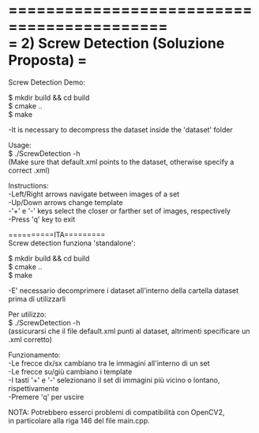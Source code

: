 ===========================================  
= 2) Screw Detection (Soluzione Proposta) =  
===========================================  
Screw Detection Demo:  
  
$ mkdir build && cd build  
$ cmake ..   
$ make  
  
-It is necessary to decompress the dataset inside the 'dataset' folder  
  
Usage:  
$ ./ScrewDetection -h  
(Make sure that default.xml points to the dataset, otherwise specify a correct .xml)

Instructions:   
        -Left/Right arrows navigate between images of a set  
        -Up/Down arrows change template  
        -'+' e '-' keys select the closer or farther set of images, respectively  
        -Press 'q' key to exit  



==========ITA=========  
Screw detection funziona 'standalone':  
  
$ mkdir build && cd build  
$ cmake ..   
$ make  
  
-E' necessario decomprimere i dataset all'interno della cartella dataset prima di utilizzarli  
  
Per utilizzo:   
$ ./ScrewDetection -h   
(assicurarsi che il file default.xml punti al dataset, altrimenti specificare un .xml corretto)  

Funzionamento:   
        -Le frecce dx/sx cambiano tra le immagini all'interno di un set  
        -Le frecce su/giù cambiano i template  
        -I tasti '+' e '-' selezionano il set di immagini più vicino o lontano, rispettivamente  
        -Premere 'q' per uscire  

NOTA: Potrebbero esserci problemi di compatibilità con OpenCV2,  
in particolare alla riga 146 del file main.cpp.   
